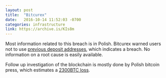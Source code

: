 ```yaml
---
layout: post
title:  "Bitcurex"
date:   2016-10-14 11:52:03 -0700
categories: infrastructure
link: https://archive.is/KIs8m
---
```


Most information related to this breach is in Polish. Bitcurex warned users not to use [previous deposit addresses][1], which indicates a breach. No information on a root cause is easily available.

Follow up investigation of the blockchain is mostly done by Polish bitcoin press, which estimates a [2300BTC loss][2].

[1]: https://archive.is/KIs8m
[2]: http://bitcoin.pl/wiadomosci/bezpieczenstwo/1338-bitcurex-nadal-milczy-afery-ciag-dalszy
